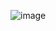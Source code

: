 ![image](https://github.com/saharsh3008/wedev2/assets/124720803/1eefecc0-c97c-428a-abee-330496cfe139)
